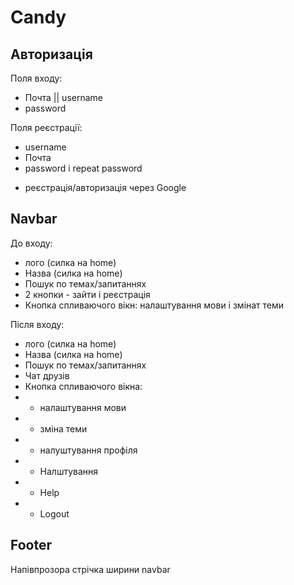 # Candy

## Авторизація
Поля входу:
- Почта || username
- password

Поля реєстрації:
- username
- Почта
- password і repeat password

+ реєстрація/авторизація через Google


## Navbar
До входу:
- лого (силка на home)
- Назва (силка на home)
- Пошук по темах/запитаннях
- 2 кнопки - зайти і реєстрація
- Кнопка спливаючого вікн: налаштування мови і змінат теми

Після входу:
- лого (силка на home)
- Назва (силка на home)
- Пошук по темах/запитаннях
- Чат друзів
- Кнопка спливаючого вікна:
- - налаштування мови
- - зміна теми
- - налуштування профіля
- - Налштування
- - Help
- - Logout


## Footer
Напівпрозора стрічка ширини navbar
